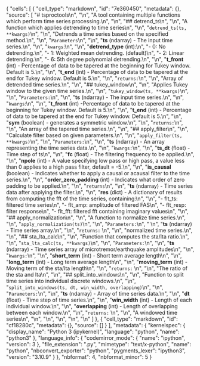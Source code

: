 {
 "cells": [
  {
   "cell_type": "markdown",
   "id": "7e360450",
   "metadata": {},
   "source": [
    "# tsproctools\n",
    "\n",
    "A tool containing multiple functions which perform time series processing.\n",
    "\n",
    "## detrend_ts\n",
    "\n",
    "A function which applies detrending to time series\n",
    "\n",
    "`detrend_ts(ts, **kwargs)`\n",
    "\n",
    "Detrends a time series based on the specified method.\n",
    "\n",
    "`Parameters`\n",
    "\n",
    "**ts** (ndarray) - The input time series.\n",
    "\n",
    "`kwargs`:\n",
    "\n",
    "**detrend_type** (int):\n",
    "- 0: No detrending.\n",
    "- 1: Weighted mean detrending. (default)\n",
    "- 2: Linear detrending.\n",
    "- 6: 5th degree polynomial detrending.\n",
    "\n",
    "**t_front** (int) - Percentage of data to be tapered at the beginning for Tukey window. Default is 5.\n",
    "\n",
    "**t_end** (int) - Percentage of data to be tapered at the end for Tukey window. Default is 5.\n",
    "\n",
    "`returns:`\n",
    "\n",
    "Array of detrended time series.\n",
    "\n",
    "## tukey_window\n",
    "\n",
    "Applies Tukey window to the given time series.\n",
    "\n",
    "`tukey_window(ts, **kwargs)`\n",
    "\n",
    "`Parameters:`\n",
    "\n",
    "**ts** (ndarray) - The input time series.\n",
    "\n",
    "`kwargs`:\n",
    "\n",
    "**t_front** (int) -Percentage of data to be tapered at the beginning for Tukey window. Default is 5.\n",
    "\n",
    "**t_end** (int) - Percentage of data to be tapered at the end for Tukey window. Default is 5.\n",
    "\n",
    "**sym** (boolean) - generates a symmetric window.\n",
    "\n",
    "`returns:`\n",
    "\n",
    "An array of the tapered time series.\n",
    "\n",
    "## apply_filter\n",
    "\n",
    "Calculate filter based on given parameters.\n",
    "\n",
    "`apply_filter(ts, **kwargs)`\n",
    "\n",
    "`Parameters:`\n",
    "\n",
    "**ts** (ndarray) - An array representing the time series data.\n",
    "\n",
    "`kwargs:`\n",
    "\n",
    "**ts_dt** (float) - Time step of ts\n",
    "\n",
    "**fc** (float) - The filtering frequency to be applied.\n",
    "\n",
    "**npole** (int) - A value specifying low pass or high pass, a value less than 0 applies to a high pass filter, default = -5.\n",
    "\n",
    "**is_causal** (boolean) - Indicates whether to apply a causal or acausal filter to the time series.\n",
    "\n",
    "**order_zero_padding** (int) - Indicates what order of zero padding to be applied.\n",
    "\n",
    "`returns`\n",
    "\n",
    "**ts** (ndarray) - Time series data after applying the filter.\n",
    "\n",
    "**res**  (dict) - A dictionary of results from computing the fft of the time series, containing:\n",
    "\n",
    "- flt_ts: filtered time series\n",
    "- flt_amp: amplitude of filtered FAS\n",
    "- flt_resp: filter response\n",
    "- flt_fft: filtered fft containing imaginary values\n",
    "\n",
    "## apply_normalization\n",
    "\n",
    "A function to normalize time series.\n",
    "\n",
    "`apply_normalization(ts)`\n",
    "\n",
    "`Parameters:`\n",
    "  \n",
    "**ts** (ndarray) - Time series array.\n",
    "\n",
    "`returns:` \n",
    "\n",
    "normalized time series.\n",
    "\n",
    "## sta_lta_calc\n",
    "\n",
    "Function that computes the sta/lta ratio.\n",
    "\n",
    "`sta_lta_calc(ts, **kwargs)`\n",
    "\n",
    "`Parameters:`\n",
    "\n",
    "**ts** (ndarray) - Time series array of microtremor/earthquake amplitudes\n",
    "\n",
    "`kwargs:`\n",
    "\n",
    "**short_term** (int) - Short term average length\n",
    "\n",
    "**long_term** (int) - Long term average length\n",
    "\n",
    "**moving_term** (int) - Moving term of the sta/lta length\n",
    "\n",
    "`returns:` \n",
    "\n",
    "The ratio of the sta and lta\n",
    "\n",
    "## split_into_windows\n",
    "\n",
    "Function to split time series into individual discrete windows.\n",
    "\n",
    "`split_into_windows(ts, dt, win_width, overlapping)`\n",
    "\n",
    "`Parameters:`\n",
    "\n",
    "**ts** (ndarray) - Array of time series data.\n",
    "\n",
    "**dt** (float) - Time step of time series.\n",
    "\n",
    "**win_width** (int) - Length of each individual window.\n",
    "\n",
    "**overlapping** (int) - Length of overlapping between each window.\n",
    "\n",
    "`returns:` \n",
    "\n",
    "A windowed time series\n",
    "\n",
    "\n",
    "\n",
    "\n",
    "\n"
   ]
  },
  {
   "cell_type": "markdown",
   "id": "cf18280c",
   "metadata": {},
   "source": []
  }
 ],
 "metadata": {
  "kernelspec": {
   "display_name": "Python 3 (ipykernel)",
   "language": "python",
   "name": "python3"
  },
  "language_info": {
   "codemirror_mode": {
    "name": "ipython",
    "version": 3
   },
   "file_extension": ".py",
   "mimetype": "text/x-python",
   "name": "python",
   "nbconvert_exporter": "python",
   "pygments_lexer": "ipython3",
   "version": "3.10.9"
  }
 },
 "nbformat": 4,
 "nbformat_minor": 5
}

